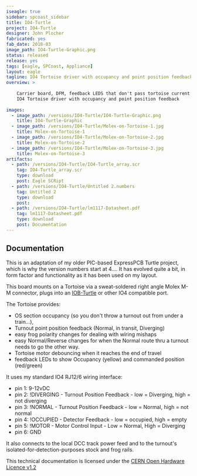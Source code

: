 ```yaml
---
iseagle: true
sidebar: spcoast_sidebar
title: IO4-Turtle
project: IO4-Turtle
designer: John Plocher
fabricated: yes
fab_date: 2018-03
image_path: IO4-Turtle-Graphic.png
status: released
release: yes
tags: [eagle, SPCoast, Appliance]
layout: eagle
tagline: IO4 Tortoise driver with occupancy and point position feedback
overview: >
    
    Carrier board, DFM, feedback LEDS that don't pass tortoise current and
    IO4 Tortoise driver with occupancy and point position feedback
    
images:
  - image_path: /versions/IO4-Turtle/IO4-Turtle-Graphic.png
    title: IO4-Turtle-Graphic
  - image_path: /versions/IO4-Turtle/Molex-on-Tortoise-1.jpg
    title: Molex-on-Tortoise-1
  - image_path: /versions/IO4-Turtle/Molex-on-Tortoise-2.jpg
    title: Molex-on-Tortoise-2
  - image_path: /versions/IO4-Turtle/Molex-on-Tortoise-3.jpg
    title: Molex-on-Tortoise-3
artifacts:
  - path: /versions/IO4-Turtle/IO4-Turtle_array.scr
    tag: IO4-Turtle_array.scr
    type: download
    post: Eagle SCRipt
  - path: /versions/IO4-Turtle/Untitled 2.numbers
    tag: Untitled 2
    type: download
    post: 
  - path: /versions/IO4-Turtle/lm1117-Datasheet.pdf
    tag: lm1117-Datasheet.pdf
    type: download
    post: Documentation
---
```


## Documentation

This is an adaptation of my older PIC-based ExpressPCB Turtle
project, which is why the version numbers start at 4….  It has
evolved quite a bit, in form factor and functionality as it has
been used on my layout.

This board mounts on a Tortoise via a sweat-soldered right angle
Molex M-M connector, plugs into an [IOB-Turtle](/pages/IOB-Turtle)
or other IO4 compatible port.

The Tortoise provides:


 * OS section occupancy (so you don't throw a turnout out from under a train...),
 * Turnout point position feedback (Normal, in transit, Diverging)
 * easy frog polarity changes for dealing with wiring mishaps
 * easy Normal/Reverse changes for when the Normal route thru a turnout needs to go the other way.
 * Tortoise motor debouncing when it reaches the end of travel
 * feedback LEDs to show Occupancy (yellow) and commanded position (red/green)


It uses my standard IO4 RJ12/6 wiring interface:


 * pin 1: 9-12vDC
 * pin 2: !DIVERGING - Turnout Position Feedback - low = Diverging, high = not diverging
 * pin 3: !NORMAL    - Turnout Position Feedback - low = Normal, high = not normal
 * pin 4: !OCCUPIED  - Detector Feedback - low = occupied, high = empty
 * pin 5: !MOTOR     - Motor Control Input - Low = Normal, High = Diverging
 * pin 6: GND

It also connects to the local DCC track power feed and to the turnout's isolated-for-detection-purposes stock and frog rails.




This technical documentation is licensed under the [CERN Open Hardware Licence v1.2](http://www.ohwr.org/attachments/2388/cern_ohl_v_1_2.txt)

